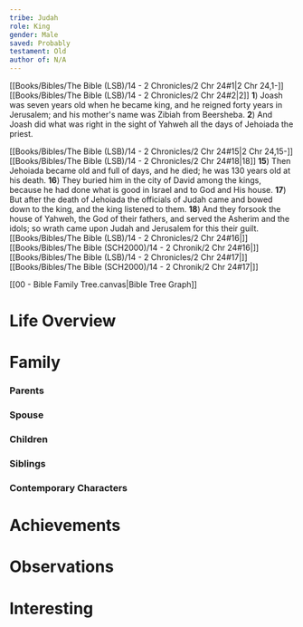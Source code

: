 ```yaml
---
tribe: Judah
role: King
gender: Male
saved: Probably
testament: Old
author of: N/A
---
```



[[Books/Bibles/The Bible (LSB)/14 - 2 Chronicles/2 Chr 24#1|2 Chr 24,1-]][[Books/Bibles/The Bible (LSB)/14 - 2 Chronicles/2 Chr 24#2|2]] 
**1**)  Joash was seven years old when he became king, and he reigned forty years in Jerusalem; and his mother's name was Zibiah from Beersheba. 
**2**)  And Joash did what was right in the sight of Yahweh all the days of Jehoiada the priest. 


[[Books/Bibles/The Bible (LSB)/14 - 2 Chronicles/2 Chr 24#15|2 Chr 24,15-]][[Books/Bibles/The Bible (LSB)/14 - 2 Chronicles/2 Chr 24#18|18]] 
**15**)  Then Jehoiada became old and full of days, and he died; he was 130 years old at his death. 
**16**)  They buried him in the city of David among the kings, because he had done what is good in Israel and to God and His house. 
**17**)  But after the death of Jehoiada the officials of Judah came and bowed down to the king, and the king listened to them. 
**18**)  And they forsook the house of Yahweh, the God of their fathers, and served the Asherim and the idols; so wrath came upon Judah and Jerusalem for this their guilt. 
[[Books/Bibles/The Bible (LSB)/14 - 2 Chronicles/2 Chr 24#16|]][[Books/Bibles/The Bible (SCH2000)/14 - 2 Chronik/2 Chr 24#16|]][[Books/Bibles/The Bible (LSB)/14 - 2 Chronicles/2 Chr 24#17|]][[Books/Bibles/The Bible (SCH2000)/14 - 2 Chronik/2 Chr 24#17|]]

[[00 - Bible Family Tree.canvas|Bible Tree Graph]]

# Life Overview



# Family

### Parents 
### Spouse
### Children 
### Siblings

### Contemporary Characters 


# Achievements 

# Observations

# Interesting 

